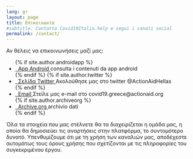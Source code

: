 ```yaml
---
lang: gr
layout: page
title: Επικοινωνία
#subtitle: Contatta Covid19Italia.help e segui i canali social
permalink: /contact/
---
```


<div class="segnala">
<p>Αν θέλεις να επικοινωνήσεις μαζί μας: </p>
     <ul>
         <!--{% if site.author.facebook %}
          <li>
            <a href="https://www.facebook.com/{{ site.author.facebook }}" title="Facebook">
              <span class="fa-stack fa-lg" aria-label="Logo riferito al sito facebook, il carattere f dentro un quadrato blu." role="img">
                <i class="fa fa-circle fa-stack-2x" aria-hidden="true"></i>
                <i class="fa fa-facebook fa-stack-1x fa-inverse" aria-hidden="true"></i>
              </span>&nbsp;&nbsp;Pagina Facebook
            </a><span>da usare per restare in contatto con noi su Facebook</span>
          </li>
         {% endif %}
         {% if site.author.facebook_group %}
          <li>
            <a href="https://www.facebook.com/groups/{{ site.author.facebook_group}}" title="Facebook">
              <span class="fa-stack fa-lg" aria-label="Logo riferito al sito facebook, il carattere f dentro un quadrato blu." role="img">
                <i class="fa fa-circle fa-stack-2x" aria-hidden="true"></i>
                <i class="fa fa-facebook fa-stack-1x fa-inverse" aria-hidden="true"></i>
              </span>&nbsp;&nbsp;Gruppo Facebook
            </a><span>da usare per discutere con noi su Facebook</span>
          </li>
         {% endif %} -->
         {% if site.author.androidapp %}
          <li>
            <a href="https://play.google.com/store/apps/details?id={{ site.author.androidapp }}&hl=it_it" title="Android App">
              <span class="fa-stack fa-lg" aria-label="Logo raffigurante il market di applicazioni android." role="img">
                <i class="fa fa-circle fa-stack-2x" aria-hidden="true"></i>
                <i class="fa fa-android fa-stack-1x fa-inverse" aria-hidden="true"></i>
              </span>&nbsp;&nbsp;App Android
            </a><span>consulta i contenuti da app android</span>
          </li>
         {% endif %}
         <!--{% if site.author.github %}
          <li>
            <a href="https://github.com/{{ site.author.github }}" title="GitHub">
              <span class="fa-stack fa-lg" aria-label="Logo riferito al sito github, raffigura un gatto con i tentacoli." role="img">
                <i class="fa fa-circle fa-stack-2x" aria-hidden="true"></i>
                <i class="fa fa-github fa-stack-1x fa-inverse" aria-hidden="true"></i>
              </span>&nbsp;&nbsp;Repository GitHub
            </a><span>per collaborare agli sviluppi</span>
          </li>
          {% endif %} -->
          {% if site.author.twitter %}
          <li>
            <a href="https://twitter.com/ActionAidHellas" title="Twitter">
              <span class="fa-stack fa-lg" aria-label="Ακολούθησε μας στο twitter @ActionAidHellas" role="img">
                <i class="fa fa-circle fa-stack-2x" aria-hidden="true"></i>
                <i class="fa fa-twitter fa-stack-1x fa-inverse" aria-hidden="true"></i>
              </span>&nbsp;&nbsp;Σελίδα Twitter
            </a><span>Ακολούθησε μας στο twitter @ActionAidHellas</span>
          </li>
          {% endif %}
           <!--{% if site.author.instagram %}
          <li>
            <a href="https://www.instagram.com/{{ site.author.instagram }}" title="Instagram un social network pieno di fotografie.">
              <span class="fa-stack fa-lg" aria-label="Logo riferito a instagram, raffigura una macchina fotografica stilizzata." role="img">
                <i class="fa fa-circle fa-stack-2x" aria-hidden="true"></i>
                <i class="fa fa-instagram fa-stack-1x fa-inverse" aria-hidden="true"></i>
              </span>&nbsp;&nbsp;Pagina Instagram
            </a><span>per vedere le foto su Instagram</span>
          </li>
          {% endif %}
           {% if site.author.messenger %}
          <li>
            <a href="https://m.me/{{ site.author.messenger }}" title="Messenger una chat">
              <span class="fa-stack fa-lg" aria-label="Logo riferito a Messanger, raffigura una nuvola come quella dei fumetti." role="img">
                <i class="fa fa-circle fa-stack-2x" aria-hidden="true"></i>
                <i class="fa fa-bullhorn fa-stack-1x fa-inverse" aria-hidden="true"></i>
              </span>&nbsp;&nbsp;Canale Facebook Messenger
            </a><span>per restare aggiornato direttamente da Messenger.</span>
          </li>
          {% endif %}
          {% if site.author.telegram %}
          <li>
            <a href="{{ site.author.telegram }}" title="Telegram una chat.">
              <span class="fa-stack fa-lg" aria-label="Logo riferito a telegram, raffigura un aereoplano di carta stilizzato." role="img">
                <i class="fa fa-circle fa-stack-2x" aria-hidden="true"></i>
                <i class="fa fa-paper-plane fa-stack-1x fa-inverse" aria-hidden="true"></i>
              </span>&nbsp;&nbsp;Canale Telegram
            </a><span>per restare aggiornato con le nostre notizie</span>
          </li>
          {% endif %}
          {% if site.author.telegram_bot %}
          <li>
            <a href="http://telegram.me/{{ site.author.telegram_bot }}" title="Bot Telegram">
              <span class="fa-stack fa-lg" aria-label="Logo riferito al RoBot testuale su Telegram." role="img">
                <i class="fa fa-circle fa-stack-2x" aria-hidden="true"></i>
                <i class="fa fa-paper-plane fa-stack-1x fa-inverse" aria-hidden="true"></i>
              </span>&nbsp;&nbsp;BOT Telegram
            </a><span>per inviare segnalazioni con smartphone dal "campo"</span>
          </li>
          {% endif %}
          {% if site.author.medium %}
          <li>
            <a itemprop="sameAs" href="{{ site.author.medium }}" title="medium">
              <span class="fa-stack fa-lg" aria-label="Logo riferito al sito medium, raffigura una M maiuscola bianca su sfondo nero." role="img">
                <i class="fa fa-circle fa-stack-2x" aria-hidden="true"></i>
                <i class="fa fa-medium fa-stack-1x fa-inverse" aria-hidden="true"></i>
              </span>&nbsp;&nbsp;Canale Medium
            </a><span>per leggere le nostre storie</span>
          </li>
          {% endif %}
          {% if site.share-links-active.rss %}
          <li>
          <a href="http://feeds.feedburner.com/covid19ita_segnalazioni" title="RSS">
              <span class="fa-stack fa-lg" aria-label="Logo riferito a RSS, raffigura un cercio e due cerchi semi concentrici paralleli come a rappresentare un antenna che trasmette messaggi." role="img">
              <i class="fa fa-circle fa-stack-2x" aria-hidden="true"></i>
              <i class="fa fa-rss fa-stack-1x fa-inverse" aria-hidden="true"></i>
            </span>&nbsp;&nbsp;Feed RSS
          </a><span>per rimanere aggiornato sulle nostre segnalazioni</span>
          </li>
          {% endif %}
          {% if site.author.flickr %}
           <li>
            <a href="https://www.flickr.com/photos/{{ site.author.flickr }}" title="Flickr un sito pieno di fotografie di viaggiatori e appassionati di fotografie.">
              <span class="fa-stack fa-lg" aria-label="Logo riferito a flickr" role="img">
                <i class="fa fa-circle fa-stack-2x" aria-hidden="true"></i>
                <i class="fa fa-flickr fa-stack-1x fa-inverse" aria-hidden="true"></i>
              </span>&nbsp;&nbsp;Gruppo Flickr
            </a><span>per caricare foto e media</span>
          </li>
          {% endif %}
          {% if site.author.waze %}
              <li>
            <a href="{{ site.author.waze }}" title="Waze">
              <span class="fa-stack fa-lg" aria-label="Logo riferito a Waze ottimo per controllare il traffico automobilistico" role="img">
                <i class="fa fa-circle fa-stack-2x" aria-hidden="true"></i>
                <i class="fa fa-car fa-stack-1x fa-inverse" aria-hidden="true"></i>
              </span>&nbsp;&nbsp;Waze
            </a>per informazioni su tutto ciò che riguarda la viabilità
          </li>
          {% endif %} -->
                 <li>
            <a itemprop="sameAs" href="covid19.greece@actionaid.org" title="Email">
              <span class="fa-stack fa-lg" aria-label="Logo raffigurante una busta, email.">
                <i class="fa fa-circle fa-stack-2x" aria-hidden="true"></i>
                <i class="fa fa-envelope fa-stack-1x fa-inverse" aria-hidden="true"></i>
              </span>&nbsp;&nbsp;Email
            </a>Στείλε μας e-mail στο covid19.greece@actionaid.org
          </li>
          {% if site.author.archiveorg %}
          <li>
            <a itemprop="sameAs" href="{{ site.author.archiveorg }}" title="archive.org archivio di internet.">
              <span class="fa-stack fa-lg" aria-label="Logo riferito al sito archive.org, raffigura un tempio." role="img">
                <i class="fa fa-circle fa-stack-2x" aria-hidden="true"></i>
                <i class="fa fa-archive fa-stack-1x fa-inverse" aria-hidden="true"></i>
              </span>&nbsp;&nbsp;Archive.org
            </a>archivio dati
          </li>
          {% endif %}
          <!--{% if site.author.slack %}
	         <li>
            <a href="{{ site.author.slack }}" title="Slack">
              <span class="fa-stack fa-lg" aria-label="Logo Slack" role="img">
                <i class="fa fa-circle fa-stack-2x" aria-hidden="true"></i>
                <i class="fa fa-paper-plane fa-stack-1x fa-inverse" aria-hidden="true"></i>
              </span>&nbsp;&nbsp;Gruppo Slack
            </a><span>per coordinarci internamente</span>
          </li>
          {% endif %}-->
     </ul>
          <p>Όλα τα στοιχεία που μας στέλνετε θα τα διαχειρίζεται η ομάδα μας, η οποία θα δημοσιεύει τις αναρτήσεις στην πλατφόρμα, το συντομότερο δυνατό. Υπενθυμίζουμε ότι με τη χρήση των καναλιών μας, αποδέχεστε αυτομάτως τους όρους χρήσης που σχετίζονται με τις πληροφορίες του συγκεκριμένου έργου.</p>
</div>
